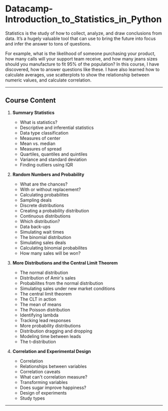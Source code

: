 # Datacamp-Introduction_to_Statistics_in_Python
 Statistics is the study of how to collect, analyze, and draw conclusions from data. It’s a hugely valuable tool that can use to bring the future into focus and infer the answer to tons of questions. 


For example, what is the likelihood of someone purchasing your product, how many calls will your support team receive, and how many jeans sizes should you manufacture to fit 95% of the population? In this course, I have discovered, how to answer questions like these. I have also learned how to calculate averages, use scatterplots to show the relationship between numeric values, and calculate correlation. 


---

## Course Content

1. **Summary Statistics**
    - What is statistics?
    - Descriptive and inferential statistics
    - Data type classification
    - Measures of center
    - Mean vs. median
    - Measures of spread
    - Quartiles, quantiles and quintiles
    - Variance and standard deviation
    - Finding outliers using IQR


2. **Random Numbers and Probability**
    - What are the chances?
    - With or without replacement?
    - Calculating probabilites
    - Sampling deals
    - Discrete distributions
    - Creating a probability distribution
    - Continuous distributions
    - Which distribution?
    - Data back-ups
    - Simulating wait times
    - The binomial distribution
    - Simulating sales deals
    - Calculating binomial probabilites
    - How many sales will be won?


3. **More Distributions and the Central Limit Theorem**
    - The normal distribution
    - Distribution of Amir's sales
    - Probabilites from the normal distribution
    - Simulating sales under new market conditions
    - The central limit theorem
    - The CLT in action
    - The mean of means
    - The Poisson distribution
    - Identifying lambda
    - Tracking lead responses
    - More probability distributions
    - Distribution dragging and dropping
    - Modeling time between leads
    - The t-distribution


4. **Correlation and Experimental Design**
    - Correlation
    - Relationships between variables
    - Correlation caveats
    - What can't correlation measure?
    - Transforming variables
    - Does sugar improve happiness?
    - Design of experiments
    - Study types


---